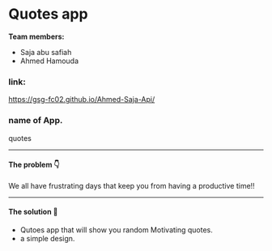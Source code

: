 # Quotes app

**Team members:**
- Saja abu safiah
- Ahmed Hamouda

###   link:
 https://gsg-fc02.github.io/Ahmed-Saja-Api/


###   name of App.
quotes

---


####  The problem 👇

We all have frustrating days that keep you from having a productive time!!

---


#### The solution 🤞
- Qutoes app that will show you random Motivating quotes.
- a simple design.


